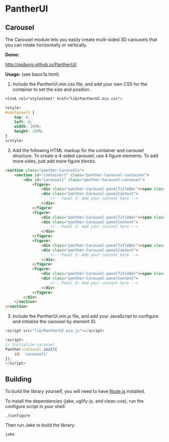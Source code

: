 PantherUI
=========

Carousel
--------

The Carousel module lets you easily create multi-sided 3D carousels that you can rotate horizontally or vertically.

**Demo:**

http://psiborg.github.io/PantherUI/

**Usage:** (see basic1a.html)

1. Include the PantherUI.min.css file, and add your own CSS for the container to set the size and position.

``` css
<link rel="stylesheet" href="lib/PantherUI.min.css">

<style>
#container1 {
    top: 0;
    left: 0;
    width: 100%;
    height: 100%;
}
</style>
```

2. Add the following HTML markup for the container and carousel structure. To create a 4-sided carousel, use 4 figure elements. To add more sides, just add more figure blocks.

``` html
<section class="panther-Carousels">
    <section id="container1" class="panther-Carousel-container">
        <div id="carousel1" class="panther-Carousel-carousel">
            <figure>
                <div class="panther-Carousel-panelTitleBar"><span class="panther-Carousel-panelTitle">&lt; Carousel 1 &gt;</span></div>
                <div class="panther-Carousel-panelContent">
                    <!-- Panel 1: Add your content here -->
                </div>
            </figure>
            <figure>
                <div class="panther-Carousel-panelTitleBar"><span class="panther-Carousel-panelTitle">&lt; 2 &gt;</span></div>
                <div class="panther-Carousel-panelContent">
                    <!-- Panel 2: Add your content here -->
                </div>
            </figure>
            <figure>
                <div class="panther-Carousel-panelTitleBar"><span class="panther-Carousel-panelTitle">&lt; 3 &gt;</span></div>
                <div class="panther-Carousel-panelContent">
                    <!-- Panel 3: Add your content here -->
                </div>
            </figure>
            <figure>
                <div class="panther-Carousel-panelTitleBar"><span class="panther-Carousel-panelTitle">&lt; 4 &gt;</span></div>
                <div class="panther-Carousel-panelContent">
                    <!-- Panel 4: Add your content here -->
                </div>
            </figure>
        </div>
    </section>
</section>
```

3. Include the PantherUI.min.js file, and add your JavaScript to configure and initialize the carousel by element ID.

``` js
<script src="lib/PantherUI.min.js"></script>

<script>
// Initialize carousel
Panther.Carousel.init({
    id: 'carousel1'
});
</script>
```

## Building

To build the library yourself, you will need to have [Node.js](http://nodejs.org/) installed.

To install the dependancies (jake, uglify-js, and  clean-css), run the configure script in your shell:

    ./configure

Then run Jake to build the library:

    jake
